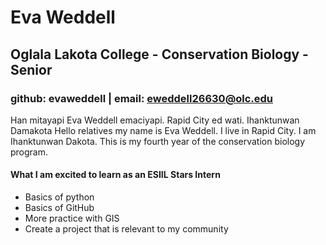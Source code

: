 # Eva Weddell 
## Oglala Lakota College - Conservation Biology - Senior 
### github: evaweddell | email: eweddell26630@olc.edu 
Han mitayapi Eva Weddell emaciyapi. Rapid City ed wati. Ihanktunwan Damakota
Hello relatives my name is Eva Weddell. I live in Rapid City. I am Ihanktunwan Dakota. 
This is my fourth year of the conservation biology program. 
#### What I am excited to learn as an ESIIL Stars Intern
- Basics of python
- Basics of GitHub
- More practice with GIS
- Create a project that is relevant to my community
